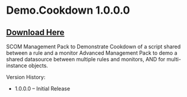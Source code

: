 # Demo.Cookdown 1.0.0.0

## [Download Here][Download]

[Download]: https://github.com/thekevinholman/Demo.Cookdown/archive/refs/heads/main.zip

SCOM Management Pack to Demonstrate Cookdown of a script shared between a rule and a monitor
Advanced Management Pack to demo a shared datasource between multiple rules and monitors, AND for multi-instance objects.

Version History:

* 1.0.0.0 – Initial Release
